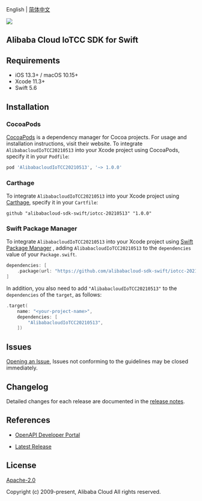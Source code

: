 English | [简体中文](README-CN.md)

![](https://aliyunsdk-pages.alicdn.com/icons/AlibabaCloud.svg)

## Alibaba Cloud IoTCC SDK for Swift

## Requirements

- iOS 13.3+ / macOS 10.15+
- Xcode 11.3+
- Swift 5.6

## Installation

### CocoaPods

[CocoaPods](https://cocoapods.org) is a dependency manager for Cocoa projects. For usage and installation instructions, visit their website. To integrate `AlibabacloudIoTCC20210513` into your Xcode project using CocoaPods, specify it in your `Podfile`:

```ruby
pod 'AlibabacloudIoTCC20210513', '~> 1.0.0'
```

### Carthage

To integrate `AlibabacloudIoTCC20210513` into your Xcode project using [Carthage](https://github.com/Carthage/Carthage), specify it in your `Cartfile`:

```ogdl
github "alibabacloud-sdk-swift/iotcc-20210513" "1.0.0"
```

### Swift Package Manager

To integrate `AlibabacloudIoTCC20210513` into your Xcode project using [Swift Package Manager](https://swift.org/package-manager/) , adding `AlibabacloudIoTCC20210513` to the `dependencies` value of your `Package.swift`.

```swift
dependencies: [
    .package(url: "https://github.com/alibabacloud-sdk-swift/iotcc-20210513.git", from: "1.0.0")
]
```

In addition, you also need to add `"AlibabacloudIoTCC20210513"` to the `dependencies` of the `target`, as follows:

```swift
.target(
    name: "<your-project-name>",
    dependencies: [
        "AlibabacloudIoTCC20210513",
    ])
```

## Issues

[Opening an Issue](https://github.com/alibabacloud-sdk-swift/iotcc-20210513/issues/new), Issues not conforming to the guidelines may be closed immediately.

## Changelog

Detailed changes for each release are documented in the [release notes](./ChangeLog.txt).

## References

* [OpenAPI Developer Portal](https://next.api.alibabacloud.com/home)
- [Latest Release](https://github.com/alibabacloud-sdk-swift/iotcc-20210513)

## License

[Apache-2.0](http://www.apache.org/licenses/LICENSE-2.0)

Copyright (c) 2009-present, Alibaba Cloud All rights reserved.
